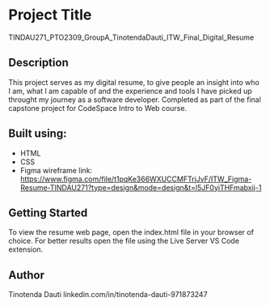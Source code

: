 # Project Title

TINDAU271_PTO2309_GroupA_TinotendaDauti_ITW_Final_Digital_Resume

## Description

This project serves as my digital resume, to give people an insight into who I am, what I am capable of and the experience and tools I have picked up throught my journey as a software developer.
Completed as part of the final capstone project for CodeSpace Intro to Web course.

## Built using:

- HTML
- CSS
- Figma wireframe link: https://www.figma.com/file/t1pqKe366WXUCCMFTrjJvF/ITW_Figma-Resume-TINDAU271?type=design&mode=design&t=l5JF0yiTHFmabxij-1

## Getting Started

To view the resume web page, open the index.html file in your browser of choice. For better results open the file using the Live Server VS Code extension.

## Author

Tinotenda Dauti
linkedin.com/in/tinotenda-dauti-971873247
